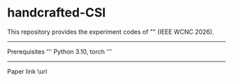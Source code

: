 # handcrafted-CSI

This repository provides the experiment codes of "" (IEEE WCNC 2026).
<hr/>
Prerequisites
'''
Python 3.10, torch
'''
<hr/>
Paper link \url
